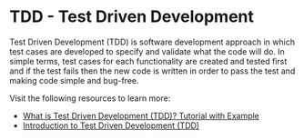 # TDD - Test Driven Development

Test Driven Development (TDD) is software development approach in which test cases are developed to specify and validate what the code will do. In simple terms, test cases for each functionality are created and tested first and if the test fails then the new code is written in order to pass the test and making code simple and bug-free.

Visit the following resources to learn more:

- [What is Test Driven Development (TDD)? Tutorial with Example](https://www.guru99.com/test-driven-development.html)
- [Introduction to Test Driven Development (TDD)](https://pt.coursera.org/learn/test-and-behavior-driven-development-tdd-bdd)
